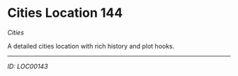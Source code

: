 # Cities Location 144

*Cities*

A detailed cities location with rich history and plot hooks.

---
*ID: LOC00143*